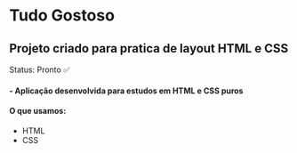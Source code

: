 # Tudo Gostoso
## Projeto criado para pratica de layout HTML e CSS

Status: Pronto ✅

#### - Aplicação desenvolvida para estudos em HTML e CSS puros

#### O que usamos: 

+ HTML
+ CSS

